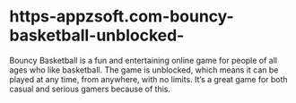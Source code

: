 # https-appzsoft.com-bouncy-basketball-unblocked-
Bouncy Basketball is a fun and entertaining online game for people of all ages who like basketball. The game is unblocked, which means it can be played at any time, from anywhere, with no limits. It’s a great game for both casual and serious gamers because of this.
